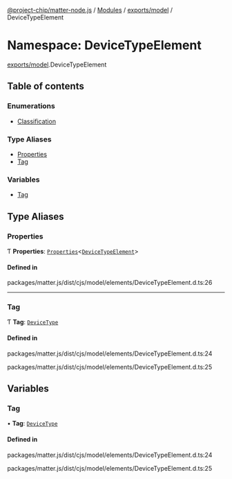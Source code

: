 [@project-chip/matter-node.js](../README.md) / [Modules](../modules.md) / [exports/model](exports_model.md) / DeviceTypeElement

# Namespace: DeviceTypeElement

[exports/model](exports_model.md).DeviceTypeElement

## Table of contents

### Enumerations

- [Classification](../enums/exports_model.DeviceTypeElement.Classification.md)

### Type Aliases

- [Properties](exports_model.DeviceTypeElement.md#properties)
- [Tag](exports_model.DeviceTypeElement.md#tag)

### Variables

- [Tag](exports_model.DeviceTypeElement.md#tag-1)

## Type Aliases

### Properties

Ƭ **Properties**: [`Properties`](exports_model.BaseElement.md#properties)<[`DeviceTypeElement`](exports_model.md#devicetypeelement)\>

#### Defined in

packages/matter.js/dist/cjs/model/elements/DeviceTypeElement.d.ts:26

___

### Tag

Ƭ **Tag**: [`DeviceType`](../enums/exports_model.ElementTag.md#devicetype)

#### Defined in

packages/matter.js/dist/cjs/model/elements/DeviceTypeElement.d.ts:24

packages/matter.js/dist/cjs/model/elements/DeviceTypeElement.d.ts:25

## Variables

### Tag

• **Tag**: [`DeviceType`](../enums/exports_model.ElementTag.md#devicetype)

#### Defined in

packages/matter.js/dist/cjs/model/elements/DeviceTypeElement.d.ts:24

packages/matter.js/dist/cjs/model/elements/DeviceTypeElement.d.ts:25
